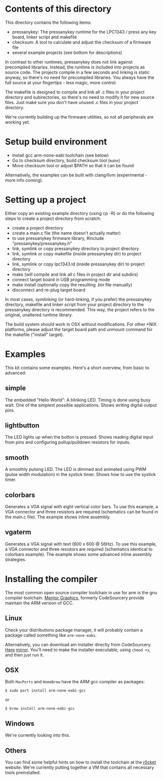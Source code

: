 Contents of this directory
==========================

This directory contains the following items:

- pressanykey: The pressanykey runtime for the LPC1343 / press any key
  board, linker script and makefile
- checksum: A tool to calculate and adjust the checksum of a firmware
  file
- several example projects (see bottom for descriptions)

In contrast to other runtimes, pressanykey does not link against
precompiled libraries. Instead, the runtime is included into projects as
source code. The projects compile in a few seconds and linking is static
anyway, so there's no need for precompiled libraries. You always have
the full source at your fingertips - less magic, more control.

The makefile is designed to compile and link all .c files in your
project directory and subirectories, so there's no need to modify it for
new source files. Just make sure you don't have unused .c files in your
project directory.

We're currently building up the firmware utilities, so not all
peripherals are working yet.

Setup build environment
=======================

- Install gcc arm-none-eabi toolchain (see below) 
- Go to checksum directory, build checksum tool (`make`)
- Move checksum tool or adjust $PATH so that it can be found

Alternatively, the examples can be built with clang/llvm (experimental -
more info coming).

Setting up a project
====================

Either copy an existing example directory (using cp -R) or do the
following steps to create a project directory from scratch:

- create a project directory
- create a main.c file (the name doesn't actually matter)
- to use pressanykey firmware library, #include
  "pressanykey/pressanykey.h"
- link, symlink or copy pressanykey directory to project directory
- link, symlink or copy makefile (inside pressanykey dir) to project
  directory
- link, symlink or copy lpc1343.ld (inside pressanykey dir) to project
  directory
- make (will compile and link all c files in project dir and subdirs)
- connect target board in USB programming mode
- make install (optionally copy the resulting .bin file manually)
- disconnect and re-plug target board

In most cases, symlinking (or hard-linking, if you prefer) the
pressanykey directory, makefile and linker script from your project
directory to the pressanykey directory is recommended. This way, the
project refers to the original, unaltered runtime library. 

The build system should work in OSX without modifications. For other
*NIX platforms, please adjust the target board path and unmount command
for the makefile ("install" target). 

Examples
========

This kit contains some examples. Here's a short overview, from basic to
advanced:

simple 
------

The embedded "Hello World": A blinking LED. Timing is done using busy
wait. One of the simplest possible applications. Shows writing digital
output pins.

lightbutton
-----------

The LED lights up when the button is pressed. Shows reading digital
input from pins and configuring pullup/pulldown resistors for inputs.

smooth
------

A smoothly pulsing LED. The LED is dimmed and animated using PWM (pulse
width modulation) in the systick timer. Shows how to use the systick
timer.

colorbars
---------

Generates a VGA signal with eight vertical color bars. To use this
example, a VGA connector and three resistors are required (schematics
can be found in the main.c file). The example shows inline assembly.

vgaterm
-------

Generates a VGA signal with text (800 x 600 @ 56Hz). To use this
example, a VGA connector and three resistors are required (schematics
identical to colorbars example). The example shows some advanced inline
assembly strategies.

Installing the compiler
=======================

The most common open source compiler toolchain in use for arm is the gnu
compiler toolchain. [Mentor
Graphics](http://www.mentor.com/embedded-software/codesourcery),
formerly CodeSourcery provide maintain the ARM version of GCC.

Linux
-----

Check your distributions package manager, it will probably contain a
package called something like `arm-none-eabi`.

Alternatively, you can download am installer directly from CodeSourcery.
[Here](http://www.codesourcery.com/sgpp/lite/arm/portal/package8736/public/arm-none-eabi/arm-2011.03-42-arm-none-eabi.bin)
[mirror](ftp://pr0n.club.muc.ccc.de/incoming/arm-2011.03-42-arm-none-eabi.bin).
You'll need to make the installer executable, using `chmod +x`, and then
just run it.


OSX
---

Both `MacPorts` and `HomeBrew` have the ARM gcc compiler as packages:

    $ sudo port install arm-none-eabi-gcc

or

    $ brew install arm-none-eabi-gcc


Windows
-------

We're currently looking into this.

Others
------

You can find some helpful hints on how to install the toolchain at the
[r0cket](http://r0ket.badge.events.ccc.de/build) website. We're
currently putting together a VM that contains all necessary tools
preinstalled.






